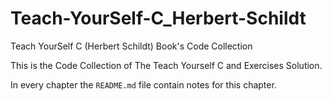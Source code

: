 # Teach-YourSelf-C_Herbert-Schildt
Teach YourSelf C (Herbert Schildt) Book's Code Collection

This is the Code Collection of The Teach Yourself C and Exercises Solution.

In every chapter the `README.md` file contain notes for this chapter.
